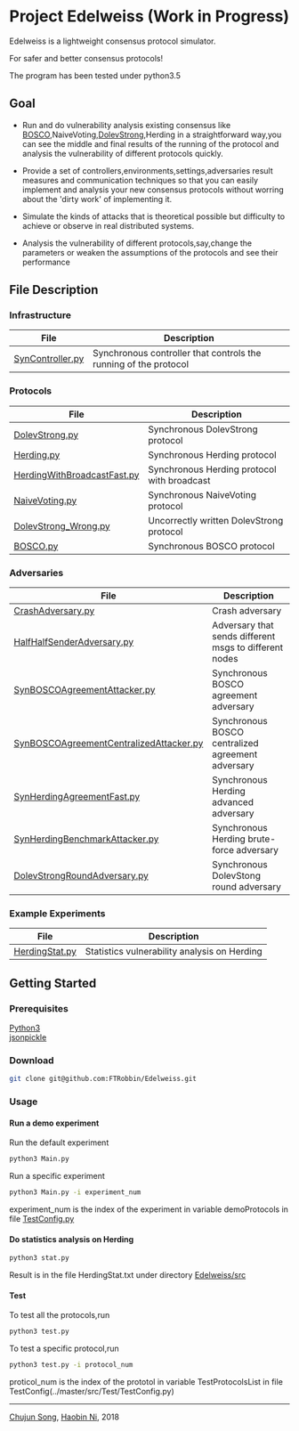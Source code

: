 
# Project Edelweiss (Work in Progress)

Edelweiss is a lightweight consensus protocol simulator.

For safer and better consensus protocols!

The program has been tested under python3.5 

## Goal

- Run and do vulnerability analysis existing consensus like [BOSCO](http://www.cs.cornell.edu/projects/Quicksilver/public_pdfs/52180438.pdf),NaiveVoting,[DolevStrong](https://www.cs.huji.ac.il/~dolev/pubs/efficient-ba-no-auth.pdf),Herding in a straightforward way,you can see the
middle and final results of the running of the protocol and analysis the vulnerability of different protocols quickly.

- Provide a set of controllers,environments,settings,adversaries result measures and communication techniques so that you can easily implement and analysis your new consensus protocols without worring about the 'dirty work' of implementing it.

- Simulate the kinds of attacks that is theoretical possible but difficulty to achieve or observe in real distributed systems.

- Analysis the vulnerability of different protocols,say,change the parameters or weaken the assumptions of the protocols and see their performance

## File Description

### Infrastructure

| File | Description |
| --- | --- |
| [SynController.py](../master/src/ExperimentExample/HerdingStat.py) | Synchronous controller that controls the running of the protocol|

### Protocols

| File | Description |
| --- | --- |
| [DolevStrong.py](../master/src/Protocols/DolevStrong.py) | Synchronous DolevStrong protocol |
| [Herding.py](../master/src/Protocols/Herding.py) | Synchronous Herding protocol |
| [HerdingWithBroadcastFast.py](../master/src/Protocols/HerdingWithBroadcastFast.py) | Synchronous Herding protocol with broadcast |
| [NaiveVoting.py](../master/src/Protocols/NaiveVoting.py) | Synchronous NaiveVoting protocol |
| [DolevStrong_Wrong.py](../master/src/Protocols/DolevStrong_Wrong.py) | Uncorrectly written DolevStrong protocol |
| [BOSCO.py](../master/src/Protocols/BOSCO.py) | Synchronous BOSCO protocol |

### Adversaries

| File | Description |
| --- | --- |
| [CrashAdversary.py](../master/src/Adversaries/CrashAdversary.py) | Crash adversary |
| [HalfHalfSenderAdversary.py](../master/src/Adversaries/HalfHalfSenderAdversary.py) | Adversary that sends different msgs to different nodes|
| [SynBOSCOAgreementAttacker.py](../master/src/Adversaries/SynBOSCOAgreementAttacker.py) | Synchronous BOSCO agreement adversary |
| [SynBOSCOAgreementCentralizedAttacker.py](../master/src/Adversaries/SynBOSCOAgreementCentralizedAttacker.py)  | Synchronous BOSCO centralized agreement adversary|
| [SynHerdingAgreementFast.py](../master/src/Adversaries/SynHerdingAgreementFast.py) | Synchronous Herding advanced adversary|
| [SynHerdingBenchmarkAttacker.py](../master/src/Adversaries/SynHerdingBenchmarkAttacker.py) | Synchronous Herding brute-force adversary |
| [DolevStrongRoundAdversary.py](../master/src/Adversaries/DolevStrongRoundAdversary.py) |Synchronous DolevStong round adversary|


### Example Experiments

| File | Description |
| --- | --- |
| [HerdingStat.py](../master/src/ExperimentExample/HerdingStat.py) | Statistics vulnerability analysis on Herding |

## Getting Started

### Prerequisites

[Python3](https://www.python.org/getit/) \
[jsonpickle](https://github.com/jsonpickle/jsonpickle)

### Download

```sh
git clone git@github.com:FTRobbin/Edelweiss.git
```

### Usage

#### Run a demo experiment

Run the default experiment

```sh
python3 Main.py
```

Run a specific experiment

```sh
python3 Main.py -i experiment_num
```

experiment_num is the index of the experiment in variable demoProtocols in file [TestConfig.py](../master/src/Test/TestConfig.py) 

#### Do statistics analysis on Herding

```sh
python3 stat.py
```

Result is in the file HerdingStat.txt under directory [Edelweiss/src](../master/src) 

#### Test

To test all the protocols,run

```sh
python3 test.py
```

To test a specific protocol,run

```sh
python3 test.py -i protocol_num
```

proticol_num is the index of the prototol in variable TestProtocolsList in file TestConfig(../master/src/Test/TestConfig.py) 

---

[Chujun Song](https://github.com/SongChujun), [Haobin Ni](https://github.com/FTRobbin), 2018
